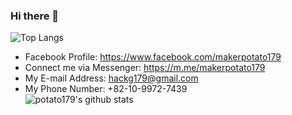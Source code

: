 ### Hi there 👋   
![Top Langs](https://github-readme-stats.vercel.app/api/top-langs/?username=potato179&layout=compact)
  - Facebook Profile: https://www.facebook.com/makerpotato179
  - Connect me via Messenger: https://m.me/makerpotato179
  - My E-mail Address: hackg179@gmail.com
  - My Phone Number: +82-10-9972-7439   
![potato179's github stats](https://github-readme-stats.vercel.app/api?username=potato179&theme=dark&show_icons=true)
